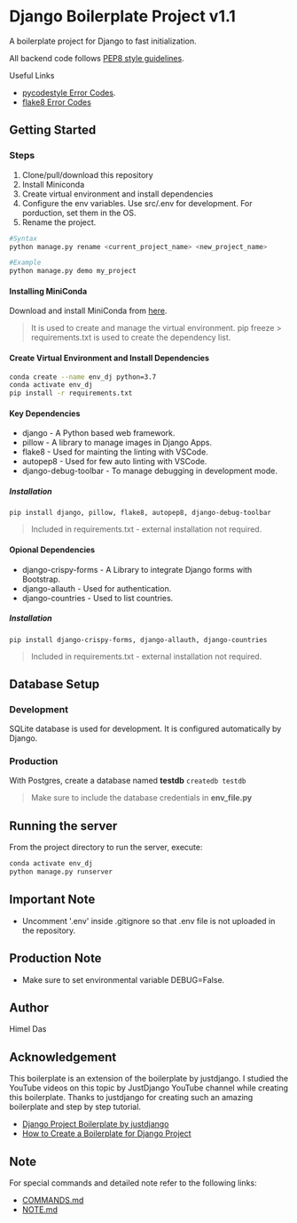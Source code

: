 # Django Boilerplate Project v1.1
A boilerplate project for Django to fast initialization.

All backend code follows [PEP8 style guidelines](https://www.python.org/dev/peps/pep-0008/).

Useful Links
- [pycodestyle Error Codes](https://pycodestyle.pycqa.org/en/latest/intro.html#error-codes).
- [flake8 Error Codes](https://flake8.pycqa.org/en/3.1.1/user/error-codes.html)

## Getting Started
### Steps
1. Clone/pull/download this repository
2. Install Miniconda
3. Create virtual environment and install dependencies
3. Configure the env variables. Use src/.env for development. For porduction, set them in the OS.
4. Rename the project.
```bash
#Syntax
python manage.py rename <current_project_name> <new_project_name>

#Example
python manage.py demo my_project
```

#### Installing MiniConda
Download and install MiniConda from [here](https://docs.conda.io/en/latest/miniconda.html).
> It is used to create and manage the virtual environment.
> pip freeze > requirements.txt is used to create the dependency list.

#### Create Virtual Environment and Install Dependencies
```bash
conda create --name env_dj python=3.7
conda activate env_dj
pip install -r requirements.txt
```

#### Key Dependencies
- django - A Python based web framework.
- pillow - A library to manage images in Django Apps.
- flake8 - Used for mainting the linting with VSCode.
- autopep8 - Used for few auto linting with VSCode.
- django-debug-toolbar - To manage debugging in development mode.

##### Installation
`pip install django, pillow, flake8, autopep8, django-debug-toolbar`
> Included in requirements.txt - external installation not required.

#### Opional Dependencies
- django-crispy-forms - A Library to integrate Django forms with Bootstrap.
- django-allauth - Used for authentication.
- django-countries - Used to list countries.

##### Installation
`pip install django-crispy-forms, django-allauth, django-countries`
> Included in requirements.txt - external installation not required.

## Database Setup
### Development
SQLite database is used for development. It is configured automatically by Django.

### Production
With Postgres, create a database named **testdb**
`createdb testdb`
> Make sure to include the database credentials in **env_file.py**

## Running the server
From the project directory to run the server, execute:
```bash
conda activate env_dj
python manage.py runserver
```

## Important Note
- Uncomment '.env' inside .gitignore so that .env file is not uploaded in the repository.

## Production Note
- Make sure to set environmental variable DEBUG=False.

## Author
Himel Das

## Acknowledgement
This boilerplate is an extension of the boilerplate by justdjango. I studied the YouTube videos on this topic by JustDjango YouTube channel while creating this boilerplate.
Thanks to justdjango for creating such an amazing boilerplate and step by step tutorial.

* [Django Project Boilerplate by justdjango](https://github.com/justdjango/django_project_boilerplate)
* [How to Create a Boilerplate for Django Project](https://www.youtube.com/watch?v=GEogao-tUec)

## Note
For special commands and detailed note refer to the following links:
- [COMMANDS.md](COMMANDS.md)
- [NOTE.md](NOTE.md)
